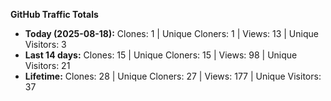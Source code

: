 
**GitHub Traffic Totals**

- **Today (2025-08-18):** Clones: 1 | Unique Cloners: 1 | Views: 13 | Unique Visitors: 3
- **Last 14 days:** Clones: 15 | Unique Cloners: 15 | Views: 98 | Unique Visitors: 21
- **Lifetime:** Clones: 28 | Unique Cloners: 27 | Views: 177 | Unique Visitors: 37
